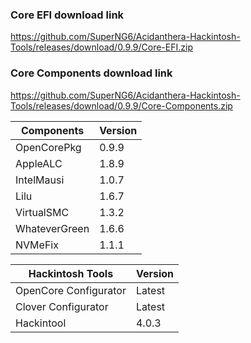 
### Core EFI download link
https://github.com/SuperNG6/Acidanthera-Hackintosh-Tools/releases/download/0.9.9/Core-EFI.zip

### Core Components download link
https://github.com/SuperNG6/Acidanthera-Hackintosh-Tools/releases/download/0.9.9/Core-Components.zip

| Components    | Version               |
| ------------- | --------------------- |
| OpenCorePkg   | 0.9.9    | 
| AppleALC      | 1.8.9       |
| IntelMausi    | 1.0.7     |
| Lilu          | 1.6.7           |
| VirtualSMC    | 1.3.2     |
| WhateverGreen | 1.6.6  |
| NVMeFix       | 1.1.1        |

| Hackintosh Tools      | Version           |
| --------------------- | ----------------- |
| OpenCore Configurator | Latest            | 
| Clover Configurator   | Latest            |
| Hackintool            | 4.0.3 |

